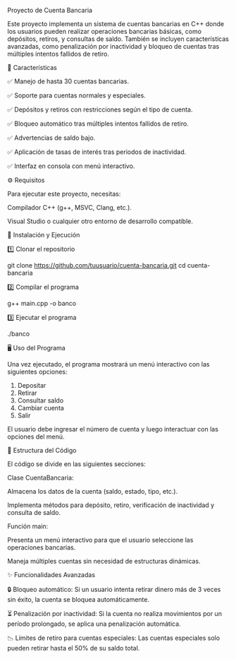Proyecto de Cuenta Bancaria

Este proyecto implementa un sistema de cuentas bancarias en C++ donde los usuarios pueden realizar operaciones bancarias básicas, como depósitos, retiros, y consultas de saldo. También se incluyen características avanzadas, como penalización por inactividad y bloqueo de cuentas tras múltiples intentos fallidos de retiro.

📌 Características

✅ Manejo de hasta 30 cuentas bancarias.

✅ Soporte para cuentas normales y especiales.

✅ Depósitos y retiros con restricciones según el tipo de cuenta.

✅ Bloqueo automático tras múltiples intentos fallidos de retiro.

✅ Advertencias de saldo bajo.

✅ Aplicación de tasas de interés tras periodos de inactividad.

✅ Interfaz en consola con menú interactivo.

⚙️ Requisitos

Para ejecutar este proyecto, necesitas:

Compilador C++ (g++, MSVC, Clang, etc.).

Visual Studio o cualquier otro entorno de desarrollo compatible.

🚀 Instalación y Ejecución

1️⃣ Clonar el repositorio

git clone https://github.com/tuusuario/cuenta-bancaria.git
cd cuenta-bancaria

2️⃣ Compilar el programa

g++ main.cpp -o banco

3️⃣ Ejecutar el programa

./banco

🖥️ Uso del Programa

Una vez ejecutado, el programa mostrará un menú interactivo con las siguientes opciones:

1. Depositar
2. Retirar
3. Consultar saldo
4. Cambiar cuenta
5. Salir

El usuario debe ingresar el número de cuenta y luego interactuar con las opciones del menú.

📜 Estructura del Código

El código se divide en las siguientes secciones:

Clase CuentaBancaria:

Almacena los datos de la cuenta (saldo, estado, tipo, etc.).

Implementa métodos para depósito, retiro, verificación de inactividad y consulta de saldo.

Función main:

Presenta un menú interactivo para que el usuario seleccione las operaciones bancarias.

Maneja múltiples cuentas sin necesidad de estructuras dinámicas.

✨ Funcionalidades Avanzadas

🔒 Bloqueo automático: Si un usuario intenta retirar dinero más de 3 veces sin éxito, la cuenta se bloquea automáticamente.

⏳ Penalización por inactividad: Si la cuenta no realiza movimientos por un período prolongado, se aplica una penalización automática.

📉 Límites de retiro para cuentas especiales: Las cuentas especiales solo pueden retirar hasta el 50% de su saldo total.
